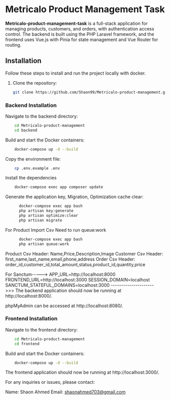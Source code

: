# Metricalo Product Management Task

**Metricalo-product-management-task** is a full-stack application for managing products, customers, and orders, with authentication access control. The backend is built using the PHP Laravel framework, and the frontend uses Vue.js with Pinia for state management and Vue Router for routing.

## Installation

Follow these steps to install and run the project locally with docker.

1. Clone the repository:

   ```bash
   git clone https://github.com/Shaon99/Metricalo-product-management.git
   ```

### Backend Installation

Navigate to the backend directory:

```bash
    cd Metricalo-product-management
    cd backend
```

Build and start the Docker containers:

```bash
    docker-compose up -d --build
```

Copy the environment file:

```bash
    cp .env.example .env
```

Install the dependencies

```bash
    docker-compose exec app composer update
```

Generate the application key, Migration, Optimization cache clear:

```bash
      docker-compose exec app bash
      php artisan key:generate
      php artisan optimize:clear
      php artisan migrate
```

For Product Import Csv Need to run queue:work

```bash
      docker-compose exec app bash
      php artisan queue:work
```

Product Csv Header: Name,Price,Description,Image
Customer Csv Header: first_name,last_name,email,phone,address
Order Csv Header: order_id,customer_id,total_amount,status,product_id,quantity,price

For Sanctum----->
APP_URL=http://localhost:8000
FRONTEND_URL=http://localhost:3000
SESSION_DOMAIN=localhost
SANCTUM_STATEFUL_DOMAINS=localhost:3000
--------------------->>>
The backend application should now be running at http://localhost:8000/.

phpMyAdmin can be accessed at http://localhost:8080/.

### Frontend Installation

Navigate to the frontend directory:

```bash
    cd Metricalo-product-management
    cd frontend
```

Build and start the Docker containers:

```bash
    docker-compose up -d --build
```

The frontend application should now be running at http://localhost:3000/.

For any inquiries or issues, please contact:

Name: Shaon Ahmed
Email: shaonahmed703@gmail.com
